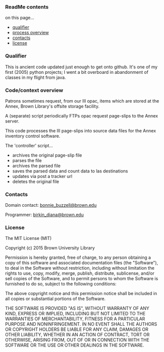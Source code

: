 ### ReadMe contents ###

on this page...
- [qualifier](#qualifier)
- [process overview](#codecontext-overview)
- [contacts](#contacts)
- [license](#license)


### Qualifier ###

This is ancient code updated just enough to get onto github. It's one of my first (2005) python projects; I went a bit overboard in abandonment of classes in my flight from java.


### Code/context overview ###

Patrons sometimes request, from our III opac, items which are stored at the Annex, Brown Library's offsite storage facility.

A (separate) script periodically FTPs opac request page-slips to the Annex server.

This code processes the III page-slips into source data files for the Annex inventory control software.

The 'controller' script...
- archives the original page-slip file
- parses the file
- archives the parsed file
- saves the parsed data and count data to las destinations
- updates via post a tracker url
- deletes the original file


### Contacts ###

Domain contact: bonnie_buzzell@brown.edu

Programmer: birkin_diana@brown.edu


### License ###

The MIT License (MIT)

Copyright (c) 2015 Brown University Library

Permission is hereby granted, free of charge, to any person obtaining a copy of this software and associated documentation files (the "Software"), to deal in the Software without restriction, including without limitation the rights to use, copy, modify, merge, publish, distribute, sublicense, and/or sell copies of the Software, and to permit persons to whom the Software is furnished to do so, subject to the following conditions:

The above copyright notice and this permission notice shall be included in all copies or substantial portions of the Software.

THE SOFTWARE IS PROVIDED "AS IS", WITHOUT WARRANTY OF ANY KIND, EXPRESS OR IMPLIED, INCLUDING BUT NOT LIMITED TO THE WARRANTIES OF MERCHANTABILITY, FITNESS FOR A PARTICULAR PURPOSE AND NONINFRINGEMENT. IN NO EVENT SHALL THE AUTHORS OR COPYRIGHT HOLDERS BE LIABLE FOR ANY CLAIM, DAMAGES OR OTHER LIABILITY, WHETHER IN AN ACTION OF CONTRACT, TORT OR OTHERWISE, ARISING FROM, OUT OF OR IN CONNECTION WITH THE SOFTWARE OR THE USE OR OTHER DEALINGS IN THE SOFTWARE.
